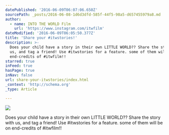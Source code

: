 ```yaml
---
datePublished: '2016-06-09T06:07:06.650Z'
sourcePath: _posts/2016-06-08-1d6d3dfd-585f-44f5-98a5-d657455979a8.md
author:
  - name: INTO THE WORLD Film
    url: 'https://www.instagram.com/itwfilm'
dateModified: '2016-06-09T06:05:50.377Z'
title: 'Share your #itwstories!'
description: >-
  Does your child have a story in their own LITTLE WORLD?? Share the story with
  us, and tag a friend! Use #itwstories for a feature. some of them will be on
  end-credits of #itwfilm!!
starred: true
inFeed: true
hasPage: true
inNav: false
url: share-your-itwstories/index.html
_context: 'http://schema.org'
_type: Article

---
```

![](https://the-grid-user-content.s3-us-west-2.amazonaws.com/1fc3970a-ec41-430e-a2b3-99c4ef56cd51.jpg)

Does your child have a story in their own LITTLE WORLD?? Share the story with us, and tag a friend! Use \#itwstories for a feature. some of them will be on end-credits of \#itwfilm!!